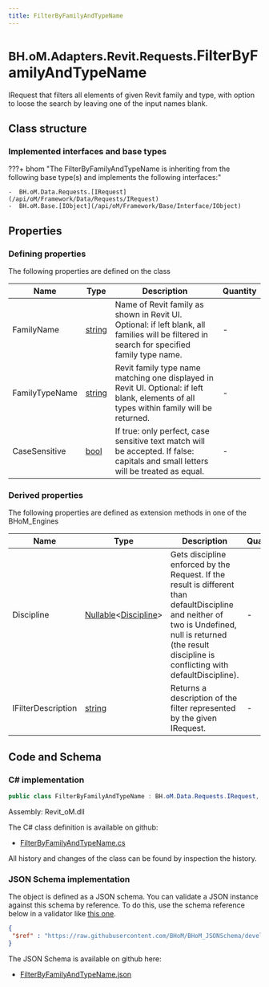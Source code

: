 ```yaml
---
title: FilterByFamilyAndTypeName
---
```


# <small>BH.oM.Adapters.Revit.Requests.</small>**FilterByFamilyAndTypeName**

IRequest that filters all elements of given Revit family and type, with option to loose the search by leaving one of the input names blank.

## Class structure

### Implemented interfaces and base types

???+ bhom "The FilterByFamilyAndTypeName is inheriting from the following base type(s) and implements the following interfaces:"

    -  BH.oM.Data.Requests.[IRequest](/api/oM/Framework/Data/Requests/IRequest)
    -  BH.oM.Base.[IObject](/api/oM/Framework/Base/Interface/IObject)


## Properties



### Defining properties

The following properties are defined on the class

| Name             | Type             | Description      | Quantity         |
|------------------|------------------|------------------|------------------|
| FamilyName | [string](https://learn.microsoft.com/en-us/dotnet/api/System.String?view=netstandard-2.0) | Name of Revit family as shown in Revit UI. Optional: if left blank, all families will be filtered in search for specified family type name. | - |
| FamilyTypeName | [string](https://learn.microsoft.com/en-us/dotnet/api/System.String?view=netstandard-2.0) | Revit family type name matching one displayed in Revit UI. Optional: if left blank, elements of all types within family will be returned. | - |
| CaseSensitive | [bool](https://learn.microsoft.com/en-us/dotnet/api/System.Boolean?view=netstandard-2.0) | If true: only perfect, case sensitive text match will be accepted. If false: capitals and small letters will be treated as equal. | - |


### Derived properties

The following properties are defined as extension methods in one of the BHoM_Engines

| Name             | Type             | Description      | Quantity         | Engine           |
|------------------|------------------|------------------|------------------|------------------|
| Discipline | [Nullable](https://learn.microsoft.com/en-us/dotnet/api/System.Nullable-1?view=netstandard-2.0)&lt;[Discipline](/api/oM/Adapter/Adapters/Revit/Enums/Discipline)&gt; | Gets discipline enforced by the Request. If the result is different than defaultDiscipline and neither of two is Undefined, null is returned (the result discipline is conflicting with defaultDiscipline). | - | Revit_Engine |
| IFilterDescription | [string](https://learn.microsoft.com/en-us/dotnet/api/System.String?view=netstandard-2.0) | Returns a description of the filter represented by the given IRequest. | - | Revit_Engine |


## Code and Schema

### C# implementation

``` C# title="C#"
public class FilterByFamilyAndTypeName : BH.oM.Data.Requests.IRequest, BH.oM.Base.IObject
```

Assembly: Revit_oM.dll

The C# class definition is available on github:

- [FilterByFamilyAndTypeName.cs](https://github.com/BHoM/Revit_Toolkit/blob/develop/Revit_oM/Requests\FilterByFamilyAndTypeName.cs)

All history and changes of the class can be found by inspection the history.
### JSON Schema implementation

The object is defined as a JSON schema. You can validate a JSON instance against this schema by reference. To do this, use the schema reference below in a validator like [this one](https://www.jsonschemavalidator.net/).

``` json title="JSON Schema"
{
 "$ref" : "https://raw.githubusercontent.com/BHoM/BHoM_JSONSchema/develop/Revit_oM/Requests/FilterByFamilyAndTypeName.json"
}
```

The JSON Schema is available on github here:

- [FilterByFamilyAndTypeName.json](https://github.com/BHoM/BHoM_JSONSchema/blob/develop/Revit_oM/Requests/FilterByFamilyAndTypeName.json)
